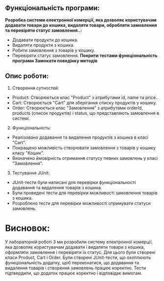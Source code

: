 

## Функціональність програми:
**Розробка системи електронної комерції, яка дозволяє користувачам додавати товари до кошика, видаляти товари, обробляти замовлення та перевіряти статус замовлення..:**
- Додавати продукти до кошика.
- Видаляти продукти з кошика.
- Робити замовлення з товарів у кошику.
- Перевіряти статус замовлення.
  **Покрити тестами функціональність програми**
  **Замокати поведінку методів**


## Опис роботи:
1. Створення сутностей:
- Product: Створюється клас "Product" з атрибутами id, name та price..
- Cart: Створюється "Cart" для зберігання списку продуктів у кошику.
- Order: Створюється клас "Замовлення" з атрибутами orderId, products (список продуктів) і status, що представляють замовлення в системі.

2. Функціональність:
- Реалізовано додавання та видалення продуктів з кошика в класі "Cart".
- Покращено можливість створювати замовлення з товарів у кошику класу "Кошик".
- Визначено ймовірність отримання статусу певних замовлень у класі "Замовлення".

3. Тестування JUnit:
- JUnit-тести були написані для перевірки функціональності додавання та видалення товарів з кошика.
- Були проведені тести для перевірки можливості замовлення товарів з кошика.
- Розроблено тести для перевірки можливості отримувати статуси замовлень.

# Висновок:
У лабораторній роботі 3 ми розробили систему електронної комерції, яка дозволяє користувачам додавати і видаляти товари з кошика, оформляти замовлення і перевіряти їх статус. Для цього були створені класи Product, Cart і Order.
Були створені JUnit-тести, що охоплюють функціональність додатку, щоб переконатися, що додавання та видалення товарів і створення замовлень працює коректно. Тести підтвердили, що додаток працює коректно і відповідає вимогам.

